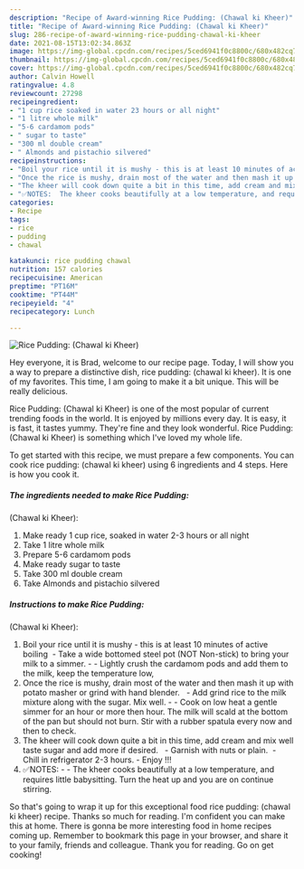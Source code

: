 ```yaml
---
description: "Recipe of Award-winning Rice Pudding: (Chawal ki Kheer)"
title: "Recipe of Award-winning Rice Pudding: (Chawal ki Kheer)"
slug: 286-recipe-of-award-winning-rice-pudding-chawal-ki-kheer
date: 2021-08-15T13:02:34.863Z
image: https://img-global.cpcdn.com/recipes/5ced6941f0c8800c/680x482cq70/rice-pudding-chawal-ki-kheer-recipe-main-photo.jpg
thumbnail: https://img-global.cpcdn.com/recipes/5ced6941f0c8800c/680x482cq70/rice-pudding-chawal-ki-kheer-recipe-main-photo.jpg
cover: https://img-global.cpcdn.com/recipes/5ced6941f0c8800c/680x482cq70/rice-pudding-chawal-ki-kheer-recipe-main-photo.jpg
author: Calvin Howell
ratingvalue: 4.8
reviewcount: 27298
recipeingredient:
- "1 cup rice soaked in water 23 hours or all night"
- "1 litre whole milk"
- "5-6 cardamom pods"
- " sugar to taste"
- "300 ml double cream"
- " Almonds and pistachio silvered"
recipeinstructions:
- "Boil your rice until it is mushy - this is at least 10 minutes of active boiling  Take a wide bottomed steel pot (NOT Non-stick) to bring your milk to a simmer.  Lightly crush the cardamom pods and add them to the milk, keep the temperature low,"
- "Once the rice is mushy, drain most of the water and then mash it up with potato masher or grind with hand blender.   Add grind rice to the milk mixture along with the sugar. Mix well.  Cook on low heat a gentle simmer for an hour or more then hour. The milk will scald at the bottom of the pan but should not burn. Stir with a rubber spatula every now and then to check."
- "The kheer will cook down quite a bit in this time, add cream and mix well taste sugar and add more if desired.   Garnish with nuts or plain.  Chill in refrigerator 2-3 hours.  Enjoy !!!"
- "✅NOTES:  The kheer cooks beautifully at a low temperature, and requires little babysitting. Turn the heat up and you are on continue stirring."
categories:
- Recipe
tags:
- rice
- pudding
- chawal

katakunci: rice pudding chawal 
nutrition: 157 calories
recipecuisine: American
preptime: "PT16M"
cooktime: "PT44M"
recipeyield: "4"
recipecategory: Lunch

---
```



![Rice Pudding:
(Chawal ki Kheer)](https://img-global.cpcdn.com/recipes/5ced6941f0c8800c/680x482cq70/rice-pudding-chawal-ki-kheer-recipe-main-photo.jpg)

Hey everyone, it is Brad, welcome to our recipe page. Today, I will show you a way to prepare a distinctive dish, rice pudding:
(chawal ki kheer). It is one of my favorites. This time, I am going to make it a bit unique. This will be really delicious.



Rice Pudding:
(Chawal ki Kheer) is one of the most popular of current trending foods in the world. It is enjoyed by millions every day. It is easy, it is fast, it tastes yummy. They're fine and they look wonderful. Rice Pudding:
(Chawal ki Kheer) is something which I've loved my whole life.


To get started with this recipe, we must prepare a few components. You can cook rice pudding:
(chawal ki kheer) using 6 ingredients and 4 steps. Here is how you cook it.

<!--inarticleads1-->

##### The ingredients needed to make Rice Pudding:
(Chawal ki Kheer):

1. Make ready 1 cup rice, soaked in water 2-3 hours or all night
1. Take 1 litre whole milk
1. Prepare 5-6 cardamom pods
1. Make ready  sugar to taste
1. Take 300 ml double cream
1. Take  Almonds and pistachio silvered




<!--inarticleads2-->

##### Instructions to make Rice Pudding:
(Chawal ki Kheer):

1. Boil your rice until it is mushy - this is at least 10 minutes of active boiling  - Take a wide bottomed steel pot (NOT Non-stick) to bring your milk to a simmer. -  - Lightly crush the cardamom pods and add them to the milk, keep the temperature low,
1. Once the rice is mushy, drain most of the water and then mash it up with potato masher or grind with hand blender.   - Add grind rice to the milk mixture along with the sugar. Mix well. -  - Cook on low heat a gentle simmer for an hour or more then hour. The milk will scald at the bottom of the pan but should not burn. Stir with a rubber spatula every now and then to check.
1. The kheer will cook down quite a bit in this time, add cream and mix well taste sugar and add more if desired.   - Garnish with nuts or plain.  - Chill in refrigerator 2-3 hours.  - Enjoy !!!
1. ✅NOTES: -  - The kheer cooks beautifully at a low temperature, and requires little babysitting. Turn the heat up and you are on continue stirring.




So that's going to wrap it up for this exceptional food rice pudding:
(chawal ki kheer) recipe. Thanks so much for reading. I'm confident you can make this at home. There is gonna be more interesting food in home recipes coming up. Remember to bookmark this page in your browser, and share it to your family, friends and colleague. Thank you for reading. Go on get cooking!
